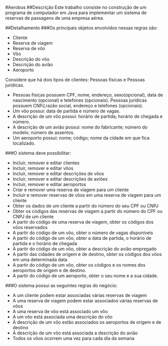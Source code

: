 #Aerobus
##Descrição
Este trabalho consiste no construção de um programa de computador em Java
para implementar um sistema de reservas de passagens de uma empresa aérea.

##Detalhamento
###Os principais objetos envolvidos nessas regras são:  
* Cliente  
* Reserva de viagem  
* Reserva de vôo  
* Vôo  
* Descrição do vôo  
* Descrição do avião  
* Aeroporto  

Considere que há dois tipos de clientes: Pessoas fı́sicas e Pessoas jurı́dicas.  
* Pessoas fı́sicas possuem CPF, nome, endereço, sexo(opcional), data de nascimento (opcional) e telefones (opcionais). Pessoas jurı́dicas possuem CNPJ,razão social, endereço e telefones (opcionais).  
* Um vôo possui: data de partida e número de vagas.  
* A descrição de um vôo possui: horário de partida; horário de chegada e número.  
* A descrição de um avião possui: nome do fabricante; número do modelo; número de assentos.  
* Um aeroporto possui: nome; código; nome da cidade em que fica localizado.  

###O sistema deve possibilitar:  
* Incluir, remover e editar clientes  
* Incluir, remover e editar vôos  
* Incluir, remover e editar descrições de vôos  
* Incluir, remover e editar descrições de aviões  
* Incluir, remover e editar aeroportos  
* Criar e remover uma reserva de viagem para um cliente  
* Incluir e remover reservas de vôos em uma reserva de viagem para um cliente  
* Obter os dados de um cliente a partir do número do seu CPF ou CNPJ  
* Obter os códigos das reservas de viagem a partir do número do CPF ou CNPJ de um cliente  
* A partir do código de uma reserva de viagem, obter os códigos dos vôos reservados  
* A partir do código de um vôo, obter o número de vagas disponı́veis  
* A partir do código de um vôo, obter a data de partida, o horário de partida e o horário de chegada  
* A partir do código de um vôo, obter a descrição do avião empregado  
* A partir das cidades de origem e de destino, obter os códigos dos vôos em uma determinada data  
* A partir do código de um vôo, obter os códigos e os nomes dos aeroportos de origem e de destino.  
* A partir do código de um aeroporto, obter o seu nome e a sua cidade.  

###O sistema possui as seguintes regras do negócio:  
* A um cliente podem estar associadas várias reservas de viagem   
* A uma reserva de viagem podem estar associados várias reservas de vôos  
* A uma reserva de vôo está associado um vôo  
* A um vôo está associada uma descrição do vôo  
* À descrição de um vôo estão associados os aeroportos de origem e de destino  
* À descrição de um vôo está associada a descrição do avião  
* Todos os vôos ocorrem uma vez para cada dia da semana  